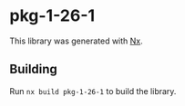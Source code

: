 # pkg-1-26-1

This library was generated with [Nx](https://nx.dev).

## Building

Run `nx build pkg-1-26-1` to build the library.
